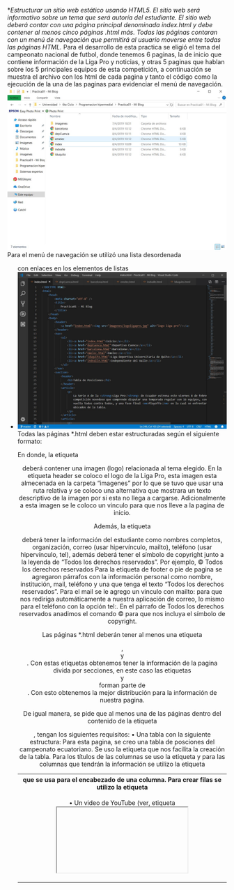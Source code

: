 **Estructurar un sitio web estático usando HTML5. El sitio web será informativo sobre un tema que será autoría del estudiante. El sitio web deberá contar con una página principal denominada index.html y debe contener al menos cinco páginas *.html más. Todas las páginas contaran con un menú de navegación que permitirá al usuario moverse entre todas las páginas HTML.**
Para el desarrollo de esta practica se eligió el tema del campeonato nacional de futbol, donde tenemos 6 paginas, la de inicio que contiene información de la Liga Pro y noticias, y otras 5 paginas que hablan sobre los 5 principales equipos de esta competición, a continuación se muestra el archivo con los html de cada pagina y tanto el código como la ejecución de la una de las paginas para evidenciar el menú de navegación.
![Captura1](capturas/captura1.jpg)
Para el menú de navegación se utilizó una lista desordenada <ul>  con enlaces <a> en los elementos de listas <li> 
![Captura2](capturas/captura2.jpg)
Todas las páginas *.html deben estar estructuradas según el siguiente formato:
 
En donde, la etiqueta <header> deberá contener una imagen (logo) relacionada al tema elegido.
En la etiqueta header se coloco el logo de la Liga Pro, esta imagen esta almecenada en la carpeta “imagenes” por lo que se tuvo que usar una ruta relativa y se coloco una alternativa que mostrara un texto descriptivo de la imagen por si esta no llega a cargarse. 
Adicionalmente a esta imagen se le coloco un vinculo para que nos lleve a la pagina de inicio. 
 
 
Además, la etiqueta <footer> deberá tener la información del estudiante como nombres completos, organización, correo (usar hipervínculo, mailto), teléfono (usar hipervínculo, tel), además deberá tener el símbolo de copyright junto a la leyenda de “Todos los derechos reservados”. Por ejemplo, © Todos los derechos reservados
Para la etiqueta de footer o pie de pagina se agregaron párrafos con la información personal como nombre, institución, mail, teléfono y una que tenga el texto “Todos los derechos reservados”.
Para el mail se le agrego un vinculo con mailto: para que nos rediriga automáticamente a nuestra aplicación de correo, lo mismo para el teléfono con la opción tel:.
En el párrafo de Todos los derechos reservados anadimos el comando &#169; para que nos incluya el símbolo de copyright.
 
 
Las páginas *.html deberán tener al menos una etiqueta <section>, <article> y <aside>.
Con estas etiquetas obtenemos tener la información de la pagina divida por secciones, en este caso las etiquetas <article> y <aside> forman parte de <section>. Con esto obtenemos la mejor distribución para la información de nuestra pagina.
 
 
De igual manera, se pide que al menos una de las páginas dentro del contenido de la etiqueta <article>, tengan los siguientes requisitos: 
•	Una tabla con la siguiente estructura: 
Para esta pagina, se creo una tabla de posciones del campeonato ecuatoriano.
Se uso la etiqueta <table> que nos facilita la creación de la tabla.
Para los títulos de las columnas se uso la etiqueta <th>  que se usa para el encabezado de una columna.
Para crear filas se utilizo la etiqueta <tr> y para las columnas que tendrán la información se utilizo la etiqueta <td>
 
 
•	Un video de YouTube (ver, etiqueta <iframe>).
La etiqueta iframe sirve para anclar a nuestra pagina un video, pagina web, archivo, etc. a nuestra pagina.
Para este caso se anclo un video de youtube, debemos pasarle el parámetro src (source) en el que especificaremos el link del video de la siguiente manera https://www.youtube.com/embed/(identificador del video). Y también le pasamos 2 parametros adicionales para ajustar el tamaño de la ventana del video.
 
  
•	Manejar listas ordenadas o desordenadas con al menos cinco ítems. 
Para este caso, al igual que el la etiqueta de navegación se creo una lista desordenada con la etiqueta <ul> y cada elemento de la lista con la etiqueta <li>.
 
 
•	Tener al menos cinco etiquetas de texto que se encuentran en la figura 1- 16 del texto guía de la asignatura.
A lo largo de toda las paginas web se incluyeron estas etiquetas de texto, que básicamente nos ayudan para poder darle algún estilo ya sea por diseño o para dar enfesis a una parte del texto o a todo el texto.
En esta imagen se usaron las etiquetas <strong> que pone en negrita el texto, la etiqueta <em> que indica énfasis y la etiqueta <cite> que sirve para citar y pone el texto en cursiva.
 
 

Asimismo, se pide que todos los artículos tengan al menos una imagen cada uno. Se pide que todas las imágenes están almacenadas en una carpeta llamada “imágenes”. Por lo tanto, se debe trabajar con rutas relativas.
En las imágenes podemos observar la carpeta “imagenes” que contiene todas las imágenes usadas para la creación de estas paginas.
 

Para insertar una imagen en la pagina html se utiliza la etiqueta <img> que tiene los parametos src en donde especificamos la ruta relativa de la imagen, el parametro alt que nos mostrara un texto si es que la imagen no llega a cargarse, y los parametros width y height para darle un tamano a las imágenes.

 
 

Finalmente, se pide que una de las páginas tenga al menos dos secciones (<section>) con tres artículos (<article>) cada sección. Luego, cada sección debe tener un encabezado (<header>), en donde, se ubicaran enlaces que permitan navegar entre los artículos usando id’s (ver, página 63 del texto guía).
En esta imagen se muestra una de las secciones, con un header y 3 articles.
En la sección <header> se encuentran los vínculos a los diferentes artículos.
Y cada article podemos observar que tiene un id, el mismo que debemos colocar en los vínculos del header para que nos lleve hasta esa sección de la pagina.
 
 


La evidencia de la correcta estructuración de las páginas HTML. Para lo cuál, se puede generar fotografías instantáneas (pantallazos).
Pagina index
 

Pagina Dep Cuenca
 

Pagina Barcelona
 

Pagina Emelec
 

Pagina LDU Quito
 

Pagina Ind Valle
 

La evidencia de la validación de cada página HTML.
Pagina index.
 

Pagina Deportivo Cuenca
 

Pagina Barcelona
 

Pagina Emelec
 

Pagina LDU Quito
 

Pagina Ind Valle
 

Conclusiones
•	Se logro dividir en varias secciones la información de la pagina, esto nos sirve para tener una mejor estructura de nuestra pagina
•	Es importante validar nuestras paginas antes de exponerlas para su uso, ya que pueden presentar cualquier tipo de fallo en su ejecución.
•	Html nos sirve exclusivamente para seccionar la pagina, si queremos aplicar diseños y organizar mejor la pagina debemos usar CSS.
•	No existen limitantes para la creación de una pagina, ya que HTML5 a evolucionado bastante y se puede decir que tenemos etiquetas para implementar todo lo que queramos.
•	Se debe realizar varios commit en nuestro proyectos, esto nos ayudara para el manejo de errores y versiones.
Recomendaciones
•	Es muy importante mantener el orden (tabulaciones y cerrado de etiquetas) ya que nos podemos perder fácilmente escribiendo el código.
•	Una vez verificada la estructura de nuestra pagina se debe incorporar CSS para tener un producto amigable para el usuario final.
Información de GitHub de este proyecto
-	Usuario: damoralesr97
-	URL del repositorio: https://github.com/damoralesr97/Practica01-Mi-Blog
Información de GitHub del Tutorial 01 - Curbside Thai
-	Usuario: damoralesr97
-	URL del repositorio: https://github.com/damoralesr97/PH_Tutorial1
